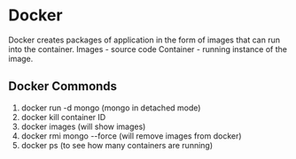 # Docker
Docker creates packages of application in the form of images that can run into the container.
Images - source code
Container - running instance of the image.


## Docker Commonds
1. docker run -d mongo (mongo in detached mode)
2. docker kill container ID
3. docker images (will show images)
4. docker rmi mongo --force (will remove images from docker)
5. docker ps (to see how many containers are running)
